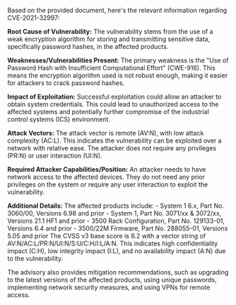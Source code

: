 Based on the provided document, here's the relevant information regarding CVE-2021-32997:

**Root Cause of Vulnerability:**
The vulnerability stems from the use of a weak encryption algorithm for storing and transmitting sensitive data, specifically password hashes, in the affected products.

**Weaknesses/Vulnerabilities Present:**
The primary weakness is the "Use of Password Hash with Insufficient Computational Effort" (CWE-916). This means the encryption algorithm used is not robust enough, making it easier for attackers to crack password hashes.

**Impact of Exploitation:**
Successful exploitation could allow an attacker to obtain system credentials. This could lead to unauthorized access to the affected systems and potentially further compromise of the industrial control systems (ICS) environment.

**Attack Vectors:**
The attack vector is remote (AV:N), with low attack complexity (AC:L). This indicates the vulnerability can be exploited over a network with relative ease. The attacker does not require any privileges (PR:N) or user interaction (UI:N).

**Required Attacker Capabilities/Position:**
An attacker needs to have network access to the affected devices. They do not need any prior privileges on the system or require any user interaction to exploit the vulnerability.

**Additional Details:**
The affected products include:
    - System 1 6.x, Part No. 3060/00, Versions 6.98 and prior
    - System 1, Part No. 3071/xx & 3072/xx, Versions 21.1 HF1 and prior
    - 3500 Rack Configuration, Part No. 129133-01, Versions 6.4 and prior
    - 3500/22M Firmware, Part No. 288055-01, Versions 5.05 and prior
The CVSS v3 base score is 8.2 with a vector string of AV:N/AC:L/PR:N/UI:N/S:U/C:H/I:L/A:N. This indicates high confidentiality impact (C:H), low integrity impact (I:L), and no availability impact (A:N) due to the vulnerability.

The advisory also provides mitigation recommendations, such as upgrading to the latest versions of the affected products, using unique passwords, implementing network security measures, and using VPNs for remote access.